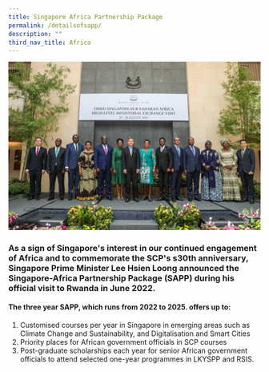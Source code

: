 ```yaml
---
title: Singapore Africa Partnership Package
permalink: /detailsofsapp/
description: ""
third_nav_title: Africa
---
```


![Third  Singapore-Sub Saharan Africa High-Level Ministerial Exchange Visit](/images/African%20Study%20Visit%20photo.jpeg)

### As a sign of Singapore's interest in our continued engagement of Africa and to commemorate the SCP's s30th anniversary, Singapore Prime Minister Lee Hsien Loong announced the Singapore-Africa Partnership Package (SAPP) during his official visit to Rwanda in June 2022. 
#### 
#### The three year SAPP, which runs from 2022 to 2025. offers up to:

1. Customised courses per year in Singapore in emerging areas such as Climate Change and Sustainability, and Digitalisation and Smart Cities
2. Priority places for African government officials in SCP courses
3. Post-graduate scholarships each year for senior African government officials to attend selected one-year programmes in LKYSPP and RSIS.